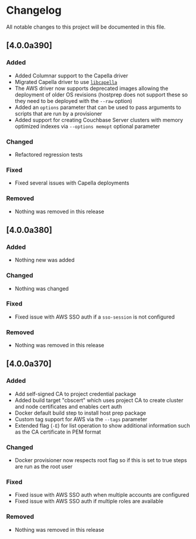 # Changelog

All notable changes to this project will be documented in this file.

## [4.0.0a390]

### Added

- Added Columnar support to the Capella driver
- Migrated Capella driver to use [`libcapella`](https://pypi.org/project/libcapella/)
- The AWS driver now supports deprecated images allowing the deployment of older OS revisions (hostprep does not support these so they need to be deployed with the `--raw` option)
- Added an `options` parameter that can be used to pass arguments to scripts that are run by a provisioner
- Added support for creating Couchbase Server clusters with memory optimized indexes via `--options memopt` optional parameter

### Changed

- Refactored regression tests

### Fixed

- Fixed several issues with Capella deployments

### Removed

- Nothing was removed in this release

## [4.0.0a380]

### Added

- Nothing new was added

### Changed

- Nothing was changed

### Fixed

- Fixed issue with AWS SSO auth if a ```sso-session``` is not configured

### Removed

- Nothing was removed in this release

## [4.0.0a370]

### Added

- Add self-signed CA to project credential package
- Added build target "cbscert" which uses project CA to create cluster and node certificates and enables cert auth
- Docker default build step to install host prep package
- Custom tag support for AWS via the ```--tags``` parameter
- Extended flag (```-E```) for list operation to show additional information such as the CA certificate in PEM format

### Changed

- Docker provisioner now respects root flag so if this is set to true steps are run as the root user

### Fixed

- Fixed issue with AWS SSO auth when multiple accounts are configured
- Fixed issue with AWS SSO auth if multiple roles are available

### Removed

- Nothing was removed in this release
